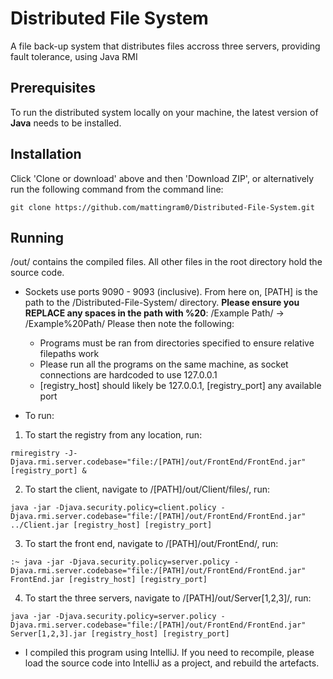 # Distributed File System
A file back-up system that distributes files accross three servers, providing fault tolerance, using Java RMI

## Prerequisites
To run the distributed system locally on your machine, the latest version of **Java** needs to be installed.

## Installation
Click 'Clone or download' above and then 'Download ZIP', or alternatively run the following command from the command line:

```
git clone https://github.com/mattingram0/Distributed-File-System.git
```

## Running
/out/ contains the compiled files. All other files in the root directory hold the source code.

* Sockets use ports 9090 - 9093 (inclusive). From here on, [PATH] is the path to the /Distributed-File-System/ directory. **Please ensure you REPLACE any spaces in the path with %20**: /Example Path/ -> /Example%20Path/
Please then note the following:
  * Programs must be ran from directories specified to ensure relative filepaths work
  * Please run all the programs on the same machine, as socket connections are hardcoded to use 127.0.0.1
  * [registry_host] should likely be 127.0.0.1, [registry_port] any available port

* To run:
1. To start the registry from any location, run: 

```
rmiregistry -J-Djava.rmi.server.codebase="file:/[PATH]/out/FrontEnd/FrontEnd.jar" [registry_port] &
```

2. To start the client, navigate to /[PATH]/out/Client/files/, run:

```
java -jar -Djava.security.policy=client.policy -Djava.rmi.server.codebase="file:/[PATH]/out/FrontEnd/FrontEnd.jar" ../Client.jar [registry_host] [registry_port]
```

3. To start the front end, navigate to /[PATH]/out/FrontEnd/, run:
```
:~ java -jar -Djava.security.policy=server.policy -Djava.rmi.server.codebase="file:/[PATH]/out/FrontEnd/FrontEnd.jar" FrontEnd.jar [registry_host] [registry_port]
```

4. To start the three servers, navigate to /[PATH]/out/Server[1,2,3]/, run:

```
java -jar -Djava.security.policy=server.policy -Djava.rmi.server.codebase="file:/[PATH]/out/FrontEnd/FrontEnd.jar" Server[1,2,3].jar [registry_host] [registry_port]
```

* I compiled this program using IntelliJ. If you need to recompile, please load the source code into IntelliJ as a project, and rebuild the artefacts.
